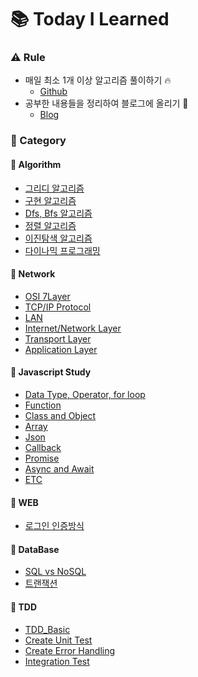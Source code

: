 # :books: Today I Learned

### :warning: Rule
- 매일 최소 1개 이상 알고리즘 풀이하기 :fire:
  - [Github](https://github.com/choidoorim/Algorithm)
- 공부한 내용들을 정리하여 블로그에 올리기 :memo:
  - [Blog](https://choidr.tistory.com/)

### :open_file_folder: Category
#### :pushpin: Algorithm
- [그리디 알고리즘](https://github.com/choidoorim/TIL/blob/main/Algorithm/20210615_Greedy.md)
- [구현 알고리즘](https://github.com/choidoorim/TIL/blob/main/Algorithm/20210617_implement.md)
- [Dfs, Bfs 알고리즘](https://github.com/choidoorim/TIL/blob/main/Algorithm/20210620_DfsBfs.md)
- [정렬 알고리즘](https://github.com/choidoorim/TIL/blob/main/Algorithm/20210621_sort.md)
- [이진탐색 알고리즘](https://github.com/choidoorim/TIL/blob/main/Algorithm/20210621_sort.md)
- [다이나믹 프로그래밍](https://github.com/choidoorim/TIL/blob/main/Algorithm/20210824_Dynamic.md)

#### :pushpin: Network
- [OSI 7Layer](https://github.com/choidoorim/TIL/blob/main/CS/Network/20210810_OSI7.md)
- [TCP/IP Protocol](https://github.com/choidoorim/TIL/blob/main/CS/Network/20210814_TCPIP.md)
- [LAN](https://github.com/choidoorim/TIL/blob/main/CS/Network/20210815-LAN.md)
- [Internet/Network Layer](https://github.com/choidoorim/TIL/blob/main/CS/Network/20210817_Network.md)
- [Transport Layer](https://github.com/choidoorim/TIL/blob/main/CS/Network/20210823_transport.md)
- [Application Layer](https://github.com/choidoorim/TIL/blob/main/CS/Network/20210824_application.md)

#### :pushpin: Javascript Study
- [Data Type, Operator, for loop](https://github.com/choidoorim/TIL/blob/main/Javascript/20210718_Operator.md)
- [Function](https://github.com/choidoorim/TIL/blob/main/Javascript/20210719_Function.md)
- [Class and Object](https://github.com/choidoorim/TIL/blob/main/Javascript/20210720_ClassObject.md)
- [Array](https://github.com/choidoorim/TIL/blob/main/Javascript/20210721_Array.md)
- [Json](https://github.com/choidoorim/TIL/blob/main/Javascript/20210722_Json.md)
- [Callback](https://github.com/choidoorim/TIL/blob/main/Javascript/20210723_Callback.md)
- [Promise](https://github.com/choidoorim/TIL/blob/main/Javascript/20210724_Promise.md)
- [Async and Await](https://github.com/choidoorim/TIL/blob/main/Javascript/20210724_AsyncAwait.md)
- [ETC](https://github.com/choidoorim/TIL/blob/main/Javascript/20210731_ETC.md)

#### :pushpin: WEB
- [로그인 인증방식](https://github.com/choidoorim/TIL/blob/main/WEB/20210901_Login_AuthenticationMethods.md)

#### :pushpin: DataBase
- [SQL vs NoSQL]()
- [트랜잭션]()

#### :pushpin: TDD
- [TDD_Basic](https://github.com/choidoorim/TIL/blob/main/TDD/20210728.md)
- [Create Unit Test](https://github.com/choidoorim/TIL/blob/main/TDD/20210803.md)
- [Create Error Handling](https://github.com/choidoorim/TIL/blob/main/TDD/20210805.md)
- [Integration Test](https://github.com/choidoorim/TIL/blob/main/TDD/20210806.md)
